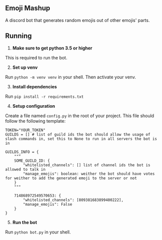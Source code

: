 ## Emoji Mashup

A discord bot that generates random emojis out of other emojis' parts.

## Running

1. **Make sure to get python 3.5 or higher**

This is required to run the bot.

2. **Set up venv**

Run `python -m venv venv` in your shell. Then activate your venv.

3. **Install dependencies**

Run `pip install -r requirements.txt`

4. **Setup configuration**

Create a file named `config.py` in the root of your project.
This file should follow the following template:
```env
TOKEN="YOUR_TOKEN"
GUILDS = [] # list of guild ids the bot should allow the usage of slash commands in, set this to None to run in all servers the bot is in

GUILDS_INFO = {
	"""
	SOME_GUILD_ID: {
		"whitelisted_channels": [] list of channel ids the bot is allowed to talk in
		"manage_emojis": boolean: weither the bot should have votes for weither to add the generated emoji to the server or not
	}
	"""

	714868972549570653: {
		"whitelisted_channels": [809381683899400222],
		"manage_emojis": False
	}
}
```

5. **Run the bot**

Run `python bot.py` in your shell.